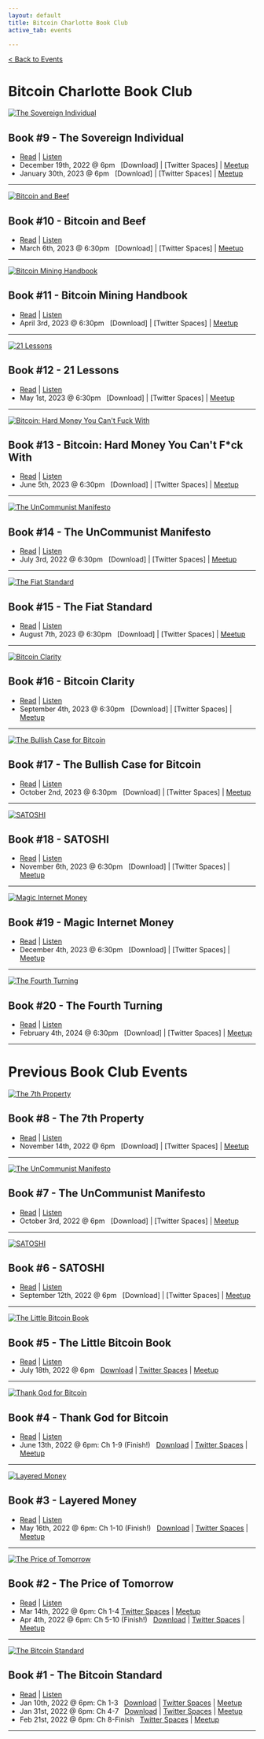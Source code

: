 ```yaml
---
layout: default
title: Bitcoin Charlotte Book Club
active_tab: events

---
```


[< Back to Events](/events)

# Bitcoin Charlotte Book Club

<div class="book cleanbook">
    <a href="https://www.amazon.com/Sovereign-Individual-Mastering-Transition-Information/dp/0684832720/?tag=bitcoincharlo-20" target="_blank"><img src="/assets/img/posts/bookclub/Book9.jpg" alt="The Sovereign Individual" title="The Sovereign Individual"/></a>
</div>

## Book #9 - The Sovereign Individual
* [Read](https://www.amazon.com/Sovereign-Individual-Mastering-Transition-Information/dp/0684832720/?tag=bitcoincharlo-20) | [Listen](https://www.audible.com/pd/The-Sovereign-Individual-Audiobook/1797103385)
* December 19th, 2022 @ 6pm &nbsp; [Download] | [Twitter Spaces] | [Meetup](https://www.meetup.com/bitcoincharlotte/events/)
* January 30th, 2023 @ 6pm &nbsp; [Download] | [Twitter Spaces] | [Meetup](https://www.meetup.com/bitcoincharlotte/events/)

---

<div class="book cleanbook">
    <a href="https://www.amazon.com/Bitcoin-Beef-Criticisms-Similarities-Decentralization/dp/B09W799F5F/?tag=bitcoincharlo-20" target="_blank"><img src="/assets/img/posts/bookclub/Book10.jpg" alt="Bitcoin and Beef" title="Bitcoin and Beef"/></a>
</div>

## Book #10 - Bitcoin and Beef
* [Read](https://www.amazon.com/Bitcoin-Beef-Criticisms-Similarities-Decentralization/dp/B09W799F5F/?tag=bitcoincharlo-20) | [Listen](#)
* March 6th, 2023 @ 6:30pm &nbsp; [Download] | [Twitter Spaces] | [Meetup](https://www.meetup.com/bitcoincharlotte/events/crnhbtyfcfbjb/)

---

<div class="book cleanbook">
    <a href="https://braiins.com/books/bitcoin-mining-handbook" target="_blank"><img src="/assets/img/posts/bookclub/Book11.jpg" alt="Bitcoin Mining Handbook" title="Bitcoin Mining Handbook"/></a>
</div>

## Book #11 - Bitcoin Mining Handbook
* [Read](https://braiins.com/books/bitcoin-mining-handbook) | [Listen](#)
* April 3rd, 2023 @ 6:30pm &nbsp; [Download] | [Twitter Spaces] | [Meetup](https://www.meetup.com/bitcoincharlotte/events/crnhbtyfcgbfb/)

---

<div class="book cleanbook">
    <a href="https://www.amazon.com/21-Lessons-Learned-Falling-Bitcoin/dp/1697526349/?tag=bitcoincharlo-20" target="_blank"><img src="/assets/img/posts/bookclub/Book12.jpg" alt="21 Lessons" title="21 Lessons"/></a>
</div>

## Book #12 - 21 Lessons
* [Read](https://www.amazon.com/21-Lessons-Learned-Falling-Bitcoin/dp/1697526349/?tag=bitcoincharlo-20) | [Listen](https://www.audible.com/pd/21-Lessons-What-Ive-Learned-from-Falling-Down-the-Bitcoin-Rabbit-Hole-Audiobook/B088C1DK58?qid=1660307416&sr=1-3&ref=a_search_c3_lProduct_1_3&pf_rd_p=83218cca-c308-412f-bfcf-90198b687a2f&pf_rd_r=B905DWC89AWSHMM7T59C)
* May 1st, 2023 @ 6:30pm &nbsp; [Download] | [Twitter Spaces] | [Meetup](https://www.meetup.com/bitcoincharlotte/events/crnhbtyfchbcb/)

---

<div class="book cleanbook">
    <a href="https://www.amazon.com/Bitcoin-bitcoin-global-reserve-currency/dp/1838318402/ref=tmm_pap_swatch_0?_encoding=UTF8&qid=1672106445&sr=1-1/?tag=bitcoincharlo-20" target="_blank"><img src="/assets/img/posts/bookclub/Book13.jpg" alt="Bitcoin: Hard Money You Can't Fuck With" title="Bitcoin: Hard Money You Can't Fuck With"/></a>
</div>

## Book #13 - Bitcoin: Hard Money You Can't F\*ck With
* [Read](https://www.amazon.com/Bitcoin-bitcoin-global-reserve-currency/dp/1838318402/ref=tmm_pap_swatch_0?_encoding=UTF8&qid=1672106445&sr=1-1/?tag=bitcoincharlo-20) | [Listen](#)
* June 5th, 2023 @ 6:30pm &nbsp; [Download] | [Twitter Spaces] | [Meetup](https://www.meetup.com/bitcoincharlotte/events/crnhbtyfcjbhb/)

---

<div class="book cleanbook">
    <a href="https://www.amazon.com/UnCommunist-Manifesto-Message-Responsibility-Liberty/dp/B0B8BRL3RP/?tag=bitcoincharlo-20" target="_blank"><img src="/assets/img/posts/bookclub/Book7.jpg" alt="The UnCommunist Manifesto" title="The UnCommunist Manifesto"/></a>
</div>

## Book #14 - The UnCommunist Manifesto
* [Read](https://www.amazon.com/UnCommunist-Manifesto-Message-Responsibility-Liberty/dp/B0B8BRL3RP/?tag=bitcoincharlo-20) | [Listen](https://www.audible.com/pd/The-UNcommunist-Manifesto-with-Mark-Moss-Aleks-Svetski-Podcast/B0B81S4F5Q)
* July 3rd, 2022 @ 6:30pm &nbsp; [Download] | [Twitter Spaces] | [Meetup](https://www.meetup.com/bitcoincharlotte/events/crnhbtyfckbfb/)

---

<div class="book cleanbook">
    <a href="https://www.amazon.com/Fiat-Standard-Slavery-Alternative-Civilization/dp/1544526474/?tag=bitcoincharlo-20" target="_blank"><img src="/assets/img/posts/bookclub/Book15.jpg" alt="The Fiat Standard" title="The Fiat Standard"/></a>
</div>

## Book #15 - The Fiat Standard
* [Read](https://www.amazon.com/Fiat-Standard-Slavery-Alternative-Civilization/dp/1544526474/?tag=bitcoincharlo-20) | [Listen](#)
* August 7th, 2023 @ 6:30pm &nbsp; [Download] | [Twitter Spaces] | [Meetup](https://www.meetup.com/bitcoincharlotte/events/crnhbtyfclbkb/)

---

<div class="book cleanbook">
    <a href="https://www.amazon.com/Bitcoin-Clarity-Complete-Beginners-Understanding/dp/1733871209/?tag=bitcoincharlo-20" target="_blank"><img src="/assets/img/posts/bookclub/Book16.jpg" alt="Bitcoin Clarity" title="Bitcoin Clarity"/></a>
</div>

## Book #16 - Bitcoin Clarity
* [Read](https://www.amazon.com/Bitcoin-Clarity-Complete-Beginners-Understanding/dp/1733871209/?tag=bitcoincharlo-20) | [Listen](#)
* September 4th, 2023 @ 6:30pm &nbsp; [Download] | [Twitter Spaces] | [Meetup](https://www.meetup.com/bitcoincharlotte/events/crnhbtyfcmbgb/)

---
<div class="book cleanbook">
    <a href="https://www.amazon.com/Bullish-Case-Bitcoin-Vijay-Boyapati/dp/1737204118/?tag=bitcoincharlo-20" target="_blank"><img src="/assets/img/posts/bookclub/Book17.jpg" alt="The Bullish Case for Bitcoin" title="The Bullish Case for Bitcoin"/></a>
</div>

## Book #17 - The Bullish Case for Bitcoin
* [Read](https://www.amazon.com/Bullish-Case-Bitcoin-Vijay-Boyapati/dp/1737204118/?tag=bitcoincharlo-20) | [Listen](#)
* October 2nd, 2023 @ 6:30pm &nbsp; [Download] | [Twitter Spaces] | [Meetup](https://www.meetup.com/bitcoincharlotte/events/crnhbtyfcnbdb/)

---

<div class="book cleanbook">
    <a href="https://www.amazon.com/SATOSHI-R-D-BOSKOVIC/dp/B096TRSTSY/?tag=bitcoincharlo-20" target="_blank"><img src="/assets/img/posts/bookclub/Book6.jpg" alt="SATOSHI" title="SATOSHI"/></a>
</div>

## Book #18 - SATOSHI
* [Read](https://www.amazon.com/SATOSHI-R-D-BOSKOVIC/dp/B096TRSTSY/?tag=bitcoincharlo-20) | [Listen](#)
* November 6th, 2023 @ 6:30pm &nbsp; [Download] | [Twitter Spaces] | [Meetup](https://www.meetup.com/bitcoincharlotte/events/crnhbtyfcpbjb/)

---

<div class="book cleanbook">
    <a href="https://www.amazon.com/Magic-Internet-Money-About-Bitcoin/dp/1777128404/?tag=bitcoincharlo-20" target="_blank"><img src="/assets/img/posts/bookclub/Book19.jpg" alt="Magic Internet Money" title="Magic Internet Money"/></a>
</div>

## Book #19 - Magic Internet Money
* [Read](https://www.amazon.com/Magic-Internet-Money-About-Bitcoin/dp/1777128404/?tag=bitcoincharlo-20) | [Listen](#)
* December 4th, 2023 @ 6:30pm &nbsp; [Download] | [Twitter Spaces] | [Meetup](https://www.meetup.com/bitcoincharlotte/events/crnhbtyfcqbgb/)

---

<div class="book cleanbook">
    <a href="https://www.amazon.com/Fourth-Turning-American-Prophecy-Rendezvous/dp/0767900464/?tag=bitcoincharlo-20" target="_blank"><img src="/assets/img/posts/bookclub/Book20.jpg" alt="The Fourth Turning" title="The Fourth Turning"/></a>
</div>

## Book #20 - The Fourth Turning
* [Read](https://www.amazon.com/Fourth-Turning-American-Prophecy-Rendezvous/dp/0767900464/?tag=bitcoincharlo-20) | [Listen](#)
* February 4th, 2024 @ 6:30pm &nbsp; [Download] | [Twitter Spaces] | [Meetup](https://www.meetup.com/bitcoincharlotte/events/crnhbtygcdbhb/)

---

<!--

<div class="book">
    <a href="https://www.amazon.com/Blocksize-War-controls-Bitcoins-protocol/dp/B08YQMC2WM/?tag=bitcoincharlo-20" target="_blank"><img src="/assets/img/posts/BookBook9.jpg" alt="The Blocksize Wars" title="The Blocksize Wars"/></a>
</div>

## Book #9 - The Blocksize Wars
* [Read](https://www.amazon.com/Blocksize-War-controls-Bitcoins-protocol/dp/B08YQMC2WM/?tag=bitcoincharlo-20) | [Listen](https://www.audible.com/pd/The-Blocksize-War-Audiobook/B096CNVVQC)
* December 19th, 2022 @ 6pm &nbsp; [Download] | [Twitter Spaces] | [Meetup](https://www.meetup.com/bitcoincharlotte/events/)

--- -->


# Previous Book Club Events




<div class="book">
    <a href="https://www.amazon.com/7th-Property-Bitcoin-Monetary-Revolution/dp/0578902621/?tag=bitcoincharlo-20" target="_blank"><img src="/assets/img/posts/BookBook8.jpg" alt="The 7th Property" title="The 7th Property"/></a>
</div>

## Book #8 - The 7th Property
* [Read](https://www.amazon.com/7th-Property-Bitcoin-Monetary-Revolution/dp/0578902621/?tag=bitcoincharlo-20) | [Listen](https://www.audible.com/pd/The-7th-Property-Audiobook/B09N9VWMGW)
* November 14th, 2022 @ 6pm &nbsp; [Download] | [Twitter Spaces] | [Meetup](https://www.meetup.com/bitcoincharlotte/events/)

---

<div class="book">
    <a href="https://www.amazon.com/UnCommunist-Manifesto-Message-Responsibility-Liberty/dp/B0B8BRL3RP/?tag=bitcoincharlo-20" target="_blank"><img src="/assets/img/posts/BookBook7.jpg" alt="The UnCommunist Manifesto" title="The UnCommunist Manifesto"/></a>
</div>

## Book #7 - The UnCommunist Manifesto
* [Read](https://www.amazon.com/UnCommunist-Manifesto-Message-Responsibility-Liberty/dp/B0B8BRL3RP/?tag=bitcoincharlo-20) | [Listen](https://www.audible.com/pd/The-UNcommunist-Manifesto-with-Mark-Moss-Aleks-Svetski-Podcast/B0B81S4F5Q)
* October 3rd, 2022 @ 6pm &nbsp; [Download] | [Twitter Spaces] | [Meetup](https://www.meetup.com/bitcoincharlotte/events/)

---

<div class="book">
    <a href="https://www.amazon.com/SATOSHI-R-D-BOSKOVIC/dp/B096TRSTSY/?tag=bitcoincharlo-20" target="_blank"><img src="/assets/img/posts/BookBook6.jpg" alt="SATOSHI" title="SATOSHI"/></a>
</div>

## Book #6 - SATOSHI
* [Read](https://www.amazon.com/SATOSHI-R-D-BOSKOVIC/dp/B096TRSTSY/?tag=bitcoincharlo-20) | [Listen]()
* September 12th, 2022 @ 6pm &nbsp; [Download] | [Twitter Spaces] | [Meetup](https://www.meetup.com/bitcoincharlotte/events/)

---

<div class="book">
    <a href="https://www.amazon.com/Little-Bitcoin-Book-Matters-Finances/dp/1641990503/?tag=bitcoincharlo-20" target="_blank"><img src="/assets/img/posts/BookBook5.jpg" alt="The Little Bitcoin Book" title="The Little Bitcoin Book"/></a>
</div>

## Book #5 - The Little Bitcoin Book
* [Read](https://www.amazon.com/Little-Bitcoin-Book-Matters-Finances/dp/1641990503/?tag=bitcoincharlo-20) | [Listen](https://www.audible.com/pd/The-Little-Bitcoin-Book-Audiobook/B081QTRNNX)
* July 18th, 2022 @ 6pm &nbsp; [Download](https://drive.google.com/file/d/18C-o9_BW7SyhLdmHwAhV41ZO5kf12WDC/view?usp=sharing) | [Twitter Spaces](https://twitter.com/i/spaces/1yNGaYWbPyEGj?s=20) | [Meetup](https://www.meetup.com/bitcoincharlotte/events/286893754/)

---

<div class="book">
    <a href="https://www.amazon.com/Thank-God-Bitcoin-Corruption-Redemption/dp/1641991267/?tag=bitcoincharlo-20" target="_blank"><img src="/assets/img/posts/BookBook4.jpg" alt="Thank God for Bitcoin" title="Thank God for Bitcoin"/></a>
</div>

## Book #4 - Thank God for Bitcoin
* [Read](https://www.amazon.com/Thank-God-Bitcoin-Corruption-Redemption/dp/1641991267/?tag=bitcoincharlo-20) | [Listen](https://www.audible.com/pd/Thank-God-for-Bitcoin-Audiobook/B08ZYW4FJH)
* June 13th, 2022 @ 6pm: Ch 1-9 (Finish!) &nbsp; [Download](https://drive.google.com/file/d/1mXjnDrPywA9tFVkU314L85gDNOBNgEc8/view?usp=sharing) | [Twitter Spaces](https://twitter.com/i/spaces/1ypKdEBRBbvGW?s=20) | [Meetup](https://www.meetup.com/BitcoinCharlotte/events/285673356/)

---

<div class="book">
    <a href="https://www.amazon.com/gp/product/1736110527/?tag=bitcoincharlo-20" target="_blank"><img src="/assets/img/posts/BookBook3.jpg" alt="Layered Money" title="Layered Money"/></a>
</div>

## Book #3 - Layered Money
* [Read](https://www.amazon.com/gp/product/1736110527/?tag=bitcoincharlo-20) | [Listen](https://www.audible.com/pd/Layered-Money-Audiobook/B091D5R2SB)
* May 16th, 2022 @ 6pm: Ch 1-10 (Finish!) &nbsp; [Download](https://drive.google.com/file/d/1mcu4KZ-eCwJJ2UesmoFWjYisvY6D6zfK/view?usp=sharing) | [Twitter Spaces](https://twitter.com/i/spaces/1lPKqmkWmNPKb?s=20) | [Meetup](https://www.meetup.com/BitcoinCharlotte/events/285392542/)

---

<div class="book">
    <a href="https://www.amazon.com/gp/product/1999257405/?tag=bitcoincharlo-20" target="_blank"><img src="/assets/img/posts/BookBook2.jpg" alt="The Price of Tomorrow" title="The Price of Tomorrow"/></a>
</div>

## Book #2 - The Price of Tomorrow
* [Read](https://www.amazon.com/gp/product/1999257405/?tag=bitcoincharlo-20) | [Listen](https://www.audible.com/pd/The-Price-of-Tomorrow-Audiobook/B08724Y81K)
* Mar 14th, 2022 @ 6pm: Ch 1-4  [Twitter Spaces](https://twitter.com/i/spaces/1ynJOZNWwmvGR) | [Meetup](https://www.meetup.com/BitcoinCharlotte/events/284205898/)
* Apr 4th, 2022 @ 6pm: Ch 5-10 (Finish!) &nbsp; [Download](https://drive.google.com/file/d/1Ka0BCjYDcGQAMeMDC69pGTVo4gtLeizl/view?usp=sharing) | [Twitter Spaces](https://twitter.com/i/spaces/1OwGWzAvwlWKQ) | [Meetup](https://www.meetup.com/BitcoinCharlotte/events/284205913/)

---

<div class="book">
    <a href="https://www.amazon.com/gp/product/1119473861/?tag=bitcoincharlo-20" target="_blank"><img src="/assets/img/posts/Book1.jpg" alt="The Bitcoin Standard" title="The Bitcoin Standard"/></a>
</div>

## Book #1 - The Bitcoin Standard
* [Read](https://www.amazon.com/gp/product/1119473861/?tag=bitcoincharlo-20) | [Listen](https://www.audible.com/pd/The-Bitcoin-Standard-Audiobook/B07D7ZRKLJ)
* Jan 10th, 2022 @ 6pm: Ch 1-3  &nbsp; [Download](https://drive.google.com/file/d/124lW7Uq2G85lUj6sWwN-8X8ddEBelwXn/view?usp=sharing) | [Twitter Spaces](https://twitter.com/i/spaces/1MYxNnQoWmvxw) | [Meetup](https://www.meetup.com/BitcoinCharlotte/events/282872181/)
* Jan 31st, 2022 @ 6pm: Ch 4-7 &nbsp; [Download](https://drive.google.com/file/d/1iy4tjZ6PkkmMmPoOHz-m-3kUx7xYWZGI/view?usp=sharing) | [Twitter Spaces](https://twitter.com/i/spaces/1OyJADnDPjWGb) | [Meetup](https://www.meetup.com/BitcoinCharlotte/events/282960926/)
* Feb 21st, 2022 @ 6pm: Ch 8-Finish &nbsp; [Twitter Spaces](https://twitter.com/i/spaces/1ynKOZkzXRrxR) | [Meetup](https://www.meetup.com/BitcoinCharlotte/events/282960956/)

---